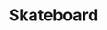 ---
pid: pt14
title: Skateboard
location_transcription: Penn Treaty
coordinates: "[-75.129178772901, 39.966069488908]"
zipcode: '19125'
gen_neighborhood: River Wards
neighborhood: Fishtown,Kensington
outside_phl: 
age: '8'
age_range: 6-13
instagram: 
image_file_name: pt_14.jpg
proposal_transcription: Skateboard
topic: Sports,Unknown,Youth
topic_summary: 0, 0, 0
type: Park,Playground,Other No Form
keywords_other: 
credit: Andrei
image_labels: A skateboard flying though the air
twitter: 
facebook: 
permalink: "/monuments/pt14/"
layout: item-page
---